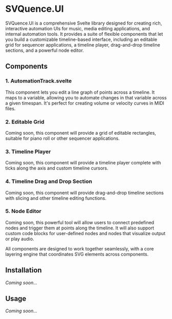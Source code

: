 # SVQuence.UI

SVQuence.UI is a comprehensive Svelte library designed for creating rich, interactive automation UIs for music, media editing applications, and internal automation tools. It provides a suite of flexible components that let you build a customizable timeline-based interface, including an editable grid for sequencer applications, a timeline player, drag-and-drop timeline sections, and a powerful node editor.

## Components

### 1. AutomationTrack.svelte

This component lets you edit a line graph of points across a timeline. It maps to a variable, allowing you to automate changes in that variable across a given timespan. It's perfect for creating volume or velocity curves in MIDI files.

### 2. Editable Grid

Coming soon, this component will provide a grid of editable rectangles, suitable for piano roll or other sequencer applications.

### 3. Timeline Player

Coming soon, this component will provide a timeline player complete with ticks along the axis and custom timeline cursors.

### 4. Timeline Drag and Drop Section

Coming soon, this component will provide drag-and-drop timeline sections with slicing and other timeline editing functions.

### 5. Node Editor

Coming soon, this powerful tool will allow users to connect predefined nodes and trigger them at points along the timeline. It will also support custom code blocks for user-defined nodes and nodes that visualize output or play audio.

All components are designed to work together seamlessly, with a core layering engine that coordinates SVG elements across components.

## Installation

_Coming soon..._

## Usage

_Coming soon..._
